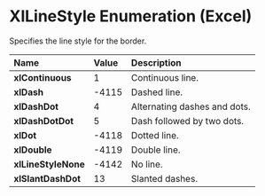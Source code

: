 
# XlLineStyle Enumeration (Excel)

Specifies the line style for the border.



|**Name**|**Value**|**Description**|
|:-----|:-----|:-----|
|**xlContinuous**|1|Continuous line.|
|**xlDash**|-4115|Dashed line.|
|**xlDashDot**|4|Alternating dashes and dots.|
|**xlDashDotDot**|5|Dash followed by two dots.|
|**xlDot**|-4118|Dotted line.|
|**xlDouble**|-4119|Double line.|
|**xlLineStyleNone**|-4142|No line.|
|**xlSlantDashDot**|13|Slanted dashes.|
